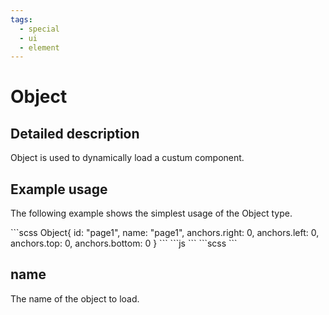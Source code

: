 ```yaml
---
tags:
  - special
  - ui
  - element
---
```

# Object

## Detailed description
Object is used to dynamically load a custum component.

## Example usage
The following example shows the simplest usage of the Object type.

<code-group>
<code-block title=".at" active>
```scss
Object{  
  id: "page1",
  name: "page1",
  anchors.right: 0,
  anchors.left: 0,
  anchors.top: 0,
  anchors.bottom: 0
}
```
</code-block>

<code-block title=".atObj">
```js
```
</code-block>

<code-block title=".atStyle">
```scss
```
</code-block>
</code-group>

## name <Badge text="String" type="tip" vertical="middle"/>
The name of the object to load.
